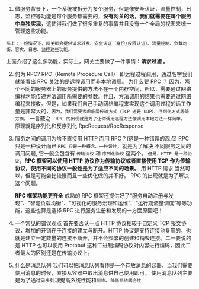 1. 微服务背景下，一个系统被拆分为多个服务，但是像安全认证，流量控制，日志，监控等功能是每个服务都需要的，**没有网关的话，我们就需要在每个服务中单独实现**，这使得我们做了很多重复的事情并且没有一个全局的视图来统一管理这些功能。

`综上：一般情况下，网关都会提供请求转发、安全认证（身份/权限认证）、流量控制、负载均衡、容灾、日志、监控这些功能。`

上面介绍了这么多功能，实际上，网关主要做了一件事情：**请求过滤 。**

2. 何为 RPC?
   RPC（Remote Procedure Call） 即远程过程调用，通过名字我们就能看出 RPC 关注的是远程调用而非本地调用。
   为什么要 RPC ？ 因为，两个不同的服务器上的服务提供的方法不在一个内存空间，所以，需要通过网络编程才能传递方法调用所需要的参数。并且，方法调用的结果也需要通过网络编程来接收。但是，如果我们自己手动网络编程来实现这个调用过程的话工作量是非常大的，`因为，我们需要考虑底层传输方式（TCP 还是 UDP）、序列化方式等等方面。`
   一言蔽之：`RPC 的出现就是为了让你调用远程方法像调用本地方法一样简单。`  
   原理就是序列化和反序列化 RpcRequest/RpcResponse

3. 服务之间的调用为啥不直接用 HTTP 而用 RPC？(这是一种错误的观点)
   RPC 只是一种设计而已
   `RPC 只是一种概念、一种设计`，就是为了解决 不同服务之间的调用问题, 它一般会包含有 `传输协议` 和 `序列化协议` 这两个。
   `但是，HTTP 是一种协议`，**RPC 框架可以使用 HTTP 协议作为传输协议或者直接使用 TCP 作为传输协议，使用不同的协议一般也是为了适应不同的场景。**
   用 HTTP 请求 当然可以，但是可能会比较慢而且一些优化做的并不好。 RPC 的出现就是为了解决这个问题。

   **RPC 框架功能更齐全**
   成熟的 RPC 框架还提供好了“服务自动注册与发现”、"智能负载均衡"、“可视化的服务治理和运维”、“运行期流量调度”等等功能，这些也算是选择 RPC 进行服务注册和发现的一方面原因吧！

4. 一个常见的错误观点
   首先要否认一点 HTTP 协议相较于自定义 TCP 报文协议，增加的开销在于连接的建立与断开。HTTP 协议是支持连接池复用的，也就是建立一定数量的连接不断开，并不会频繁的创建和销毁连接。二一要说的是 HTTP 也可以使用 Protobuf 这种二进制编码协议对内容进行编码，因此二者最大的区别还是在传输协议上。

5. 什么是消息队列
   我们可以把消息队列看作是一个存放消息的容器，当我们需要使用消息的时候，直接从容器中取出消息供自己使用即可。
   使用消息队列主要是为了通过`异步`处理提高系统性能和`削峰`、`降低系统耦合性`
